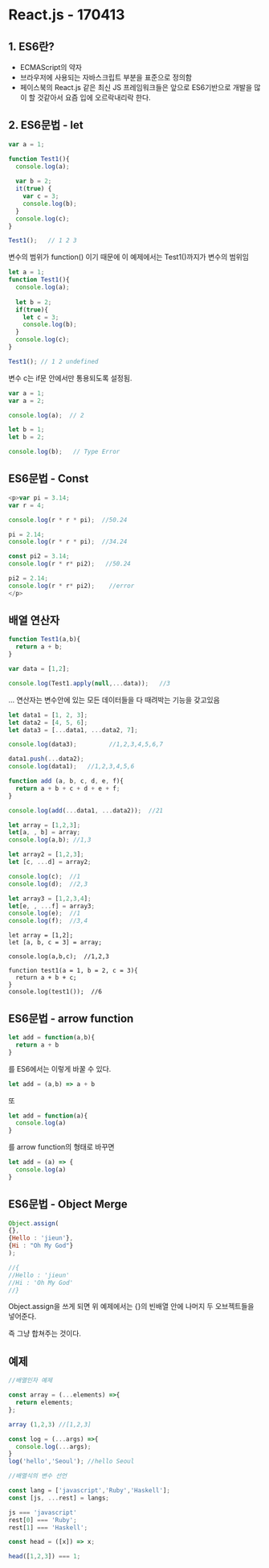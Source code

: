 # React.js - 170413

## 1. ES6란?

- ECMAScript의 약자
- 브라우저에 사용되는 자바스크립트 부분을 표준으로 정의함
- 페이스북의 React.js 같은 최신 JS 프레임워크들은 앞으로 ES6기반으로 개발을 많이 할 것같아서 요즘 입에 오르락내리락 한다.



## 2. ES6문법 - let

```javascript
var a = 1;

function Test1(){
  console.log(a);
  
  var b = 2;
  it(true) {
    var c = 3;
    console.log(b);
  }
  console.log(c);
}

Test1();   // 1 2 3

```

변수의 범위가 function()  이기 때문에 이 예제에서는 Test1()까지가 변수의 범위임



```Javascript
let a = 1;
function Test1(){
  console.log(a);
  
  let b = 2;
  if(true){
    let c = 3;
    console.log(b);
  }
  console.log(c);
}

Test1(); // 1 2 undefined
```

변수 c는 if문 안에서만 통용되도록 설정됨.



```Javascript
var a = 1;
var a = 2;

console.log(a);  // 2

let b = 1;
let b = 2;

console.log(b);   // Type Error
```



## ES6문법 - Const

```javascript
<p>var pi = 3.14;
var r = 4;

console.log(r * r * pi);  //50.24

pi = 2.14;
console.log(r * r * pi);  //34.24

const pi2 = 3.14;
console.log(r * r* pi2);   //50.24

pi2 = 2.14;
console.log(r * r* pi2);    //error
</p>
```





## 배열 연산자

```Javascript
function Test1(a,b){
  return a + b;
}

var data = [1,2];

console.log(Test1.apply(null,...data));   //3
```

… 연산자는 변수안에 있는 모든 데이터들을 다 때려박는 기능을 갖고있음



```javaScript
let data1 = [1, 2, 3];
let data2 = [4, 5, 6];
let data3 = [...data1, ...data2, 7];

console.log(data3);         //1,2,3,4,5,6,7

data1.push(...data2);
console.log(data1);   //1,2,3,4,5,6

function add (a, b, c, d, e, f){
  return a + b + c + d + e + f;
}

console.log(add(...data1, ...data2));  //21
```



```javascript
let array = [1,2,3];
let[a, , b] = array;
console.log(a,b); //1,3

let array2 = [1,2,3];
let [c, ...d] = array2;

console.log(c);  //1
console.log(d);  //2,3

let array3 = [1,2,3,4];
let[e, , ...f] = array3;
console.log(e);  //1
console.log(f);  //3,4
```



```
let array = [1,2];
let [a, b, c = 3] = array;

console.log(a,b,c);  //1,2,3

function test1(a = 1, b = 2, c = 3){
  return a + b + c;
}
console.log(test1());  //6
```



## ES6문법 - arrow function

```javascript
let add = function(a,b){
  return a + b
}
```

를 ES6에서는 이렇게 바꿀 수 있다.

```Javascript
let add = (a,b) => a + b
```

또

```Javascript
let add = function(a){
  console.log(a)
}
```

를 arrow function의 형태로 바꾸면

```javascript
let add = (a) => {
  console.log(a)
}
```



## ES6문법 - Object Merge

```javascript
Object.assign(
{},
{Hello : 'jieun'},
{Hi : "Oh My God"}
);

//{
//Hello : 'jieun'
//Hi : 'Oh My God'
//}
```

Object.assign을 쓰게 되면 위 예제에서는 {}의 빈배열 안에 나머지 두 오브젝트들을 넣어준다. 

즉 그냥 합쳐주는 것이다.



## 예제

```javascript
//배열인자 예제

const array = (...elements) =>{
  return elements;
};

array (1,2,3) //[1,2,3]

const log = (...args) =>{
  console.log(...args);
}
log('hello','Seoul'); //hello Seoul
```

```javascript
//배열식의 변수 선언

const lang = ['javascript','Ruby','Haskell'];
const [js, ...rest] = langs;

js === 'javascript'
rest[0] === 'Ruby';
rest[1] === 'Haskell';

const head = ([x]) => x;

head([1,2,3]) === 1;
```



